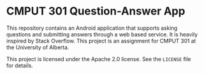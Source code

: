 CMPUT 301 Question-Answer App
=============================

This repository contains an Android application that supports asking questions and submitting answers
through a web based service. It is heavily inspired by Stack Overflow. This project is an assignment
for CMPUT 301 at the University of Alberta.

This project is licensed under the Apache 2.0 license. See the `LICENSE` file for details.
